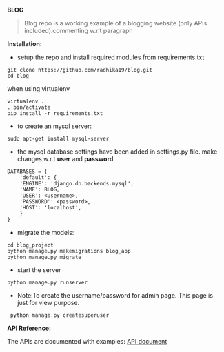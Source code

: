 **BLOG**
>Blog repo is a working example of a blogging website (only APIs included).commenting w.r.t paragraph

**Installation:**

- setup the repo and install required modules from requirements.txt
```
git clone https://github.com/radhika19/blog.git
cd blog
```
when using virtualenv 
```
virtualenv .
. bin/activate
pip install -r requirements.txt
```
- to create an mysql server:
```
sudo apt-get install mysql-server
```
- the mysql database settings have been added in settings.py file. make changes w.r.t **user** and **password**
```
DATABASES = {
    'default': {
    'ENGINE': 'django.db.backends.mysql',
    'NAME': BLOG,
    'USER': <username>,
    'PASSWORD': <password>,
    'HOST': 'localhost',
    }
}
```
- migrate the models:
```
cd blog_project
python manage.py makemigrations blog_app
python manage.py migrate
```
- start the server
```
python manage.py runserver
```
- Note:To create the username/password for admin page. This page is just for view purpose.
```
 python manage.py createsuperuser
 ```
**API Reference:**

The APIs are documented with examples: [API document](https://github.com/radhika19/blog/blob/master/apiary.apib)


